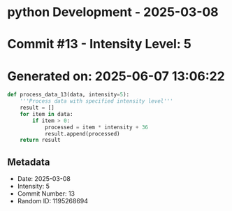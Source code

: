 ﻿# python Development - 2025-03-08
# Commit #13 - Intensity Level: 5
# Generated on: 2025-06-07 13:06:22
```python
def process_data_13(data, intensity=5):
    '''Process data with specified intensity level'''
    result = []
    for item in data:
        if item > 0:
            processed = item * intensity + 36
            result.append(processed)
    return result
```
## Metadata
- Date: 2025-03-08
- Intensity: 5
- Commit Number: 13
- Random ID: 1195268694
